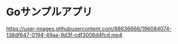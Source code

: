 # Goサンプルアプリ
https://user-images.githubusercontent.com/88636666/196084074-138df647-0194-49aa-9d3f-cdf3006d4fcd.mp4

